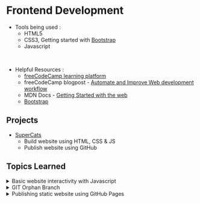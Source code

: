 # Frontend Development
- Tools being used :
    - HTML5
    - CSS3, Getting started with [Bootstrap](/test_html/index.html) 
    - Javascript

</br>

- Helpful Resources :
    - [freeCodeCamp learning platform](https://www.freecodecamp.org/learn) 
    - freeCodeCamp blogpost - [Automate and Improve Web development workflow](https://www.freecodecamp.org/news/how-to-improve-your-web-development-workflow/)
    - MDN Docs - [Getting Started with the web](https://developer.mozilla.org/en-US/docs/Learn/Getting_started_with_the_web/Installing_basic_software)
    - [Bootstrap](https://getbootstrap.com/docs/5.3/getting-started/introduction/) 


## Projects
- [SuperCats](https://github.com/prak112/DevSchool-HTML/tree/supercats)
    - Build website using HTML, CSS & JS
    - Publish website using GitHub


## Topics Learned
<details>
<summary>Basic website interactivity with Javascript</summary>

####  Browser APIs
- Browser APIs aid in the interaction between HTML conent and CSS styles and collecting, generating/manipulating audio and/or video content
- Document Object Model (DOM) API  
    - Builds interaction by addressing specific elements in `index.html` such as,
        - on_click Events for alerts, swapping content
        - Modify headers, paragraphs
- Web Storage API
    - Locally stores the user input on their browser
    - Allows access and displaying the content using DOM API
</details>

<details>
<summary>GIT Orphan Branch</summary>

#### What is a Git Orphan branch ?
- A Git branch, in general, is used for developing a feature or resolving a bug, so a project progresses without lag.
- A Git Orphan branch provides the possibility to start from zero, i.e., not share any commit history with either the main branch or any other branches.
- Hence a perfect setup for hosting a static github page!
- Thanks to the [short snippet from DEV Community blog](https://dev.to/mcaci/how-to-create-an-orphan-branch-in-git-35ac)
- They are used for :
    - static websites, 
    - static parts of major project like a thesis,
    - to host an open-source part of a commercial software

#### How to create and handle a Git Orphan branch ?
```bash
    $ git checkout orphan newbranch  
    :'to create and move to created orphan branch -"newbranch"'
```
    
```bash
    $ git rm director/*  
    :'to remove non-essential directory from "newbranch" including the files'
```

```bash
    : 'different ways to create a file'

    $ touch README.md       : 'only creates a README'
    $ echo newFile.txt      : 'only creates a newFile'
    $ cat > anyFile.txt     : 'creates and can start appending right away'
```

```bash
    :'generally used after git commit'

    $ git fetch origin  
    :'to identify if any changes in upstream(remote branch)'
```

```bash
    $ git diff HEAD @{u} --name-only 	
    :'to check which files will be changed on the next pull'
```

```bash
    $ git pull --rebase 	
    :'to create a linear history of commits, used since "main" branch is key in current repo. Also aware that it is NOT recommended for beginners'
```
</details>
    


<details>
<summary>Publishing static website using GitHub Pages</summary>

#### What is a Static website ?
- Websites which are read-only, and the content does not change based on the user activity
- This website is build from pre-built component files (HTML, CSS, JS) stored on a web server, in our case GitHub Pages.
- Check [Hubspot blogpost](https://blog.hubspot.com/website/static-vs-dynamic-website) more info.

#### How to publish a Static website ?
- There are many services [as mentioned](https://developer.mozilla.org/en-US/docs/Learn/Getting_started_with_the_web/Publishing_your_website) in MDN Web Docs
- A free reliable source would be [GitHub Pages](https://docs.github.com/en/pages)
- The process is as simple as hosting a repo and [following the instructions](https://docs.github.com/en/pages/getting-started-with-github-pages/creating-a-github-pages-site) to deploy the website.
- However, there are also certain details, which I learned the hard-way.
1. IF the `index.html` file is accomodated with `styles.css` and `main.js` files, then it is mandatory to add `.nojekyll` file in the same directory as the `index.html`.  This step renders the static website without looking for `_config.yml` to define the Jekyll theme.
2. Filepaths must begin with directory name, NEVER a "/"
3. Keep image formats uniform, i.e., either all images are in `.jpg` or `.png` format, not both.
4. Filepaths inside `.css` file must [begin from the root directory.](https://github.com/prak112/DevSchool-HTML/tree/supercats#overview)


</details>